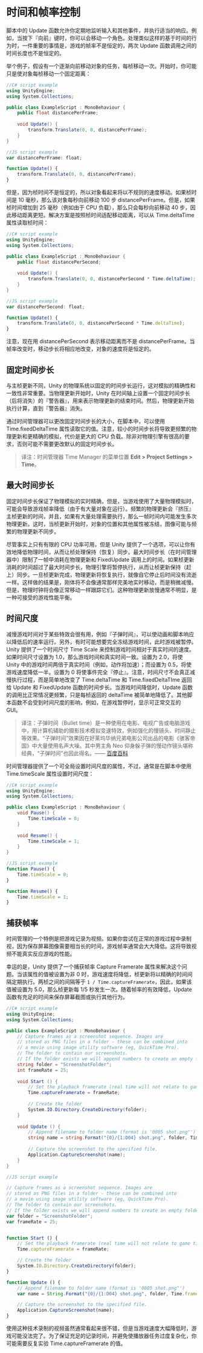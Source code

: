 <!-- # Time and Framerate Management -->
# 时间和帧率控制

<!-- The Update function allows you to monitor inputs and other events regularly from a script and take appropriate action. For example, you might move a character when the “forward” key is pressed. An important thing to remember when handling time-based actions like this is that the game’s framerate is not constant and neither is the length of time between Update function calls. -->

脚本中的 Update 函数允许你定期地监听输入和其他事件，并执行适当的响应。例如，当按下『向前』键时，你可以会移动一个角色。处理类似这样的基于时间的行为时，一件重要的事情是，游戏的帧率不是恒定的，两次 Update 函数调用之间的时间长度也不是恒定的。

<!-- As an example of this, consider the task of moving an object forward gradually, one frame at a time. It might seem at first that you could just shift the object by a fixed distance each frame: -->

举个例子，假设有一个逐渐向前移动对象的任务，每桢移动一次。开始时，你可能只是使对象每桢移动一个固定距离：

```c#
//C# script example
using UnityEngine;
using System.Collections;

public class ExampleScript : MonoBehaviour {
    public float distancePerFrame;
    
    void Update() {
        transform.Translate(0, 0, distancePerFrame);
    }
}
```

```js
//JS script example
var distancePerFrame: float;

function Update() {
    transform.Translate(0, 0, distancePerFrame);
}
```

<!-- However, given that the frame time is not constant, the object will appear to move at an irregular speed. If the frame time is 10 milliseconds then the object will step forward by distancePerFrame one hundred times per second. But if the frame time increases to 25 milliseconds (due to CPU load, say) then it will only step forward forty times a second and therefore cover less distance. The solution is to scale the size of the movement by the frame time which you can read from the Time.deltaTime property: -->

但是，因为桢时间不是恒定的，所以对象看起来将以不规则的速度移动。如果桢时间是 10 毫秒，那么该对象每秒向前移动 100 步 distancePerFrame。但是，如果桢时间增加到 25 毫秒（例如由于 CPU 负载），那么只会每秒向前移动 40 步，因此移动距离更短。解决方案是按照桢时间适配移动距离，可以从 Time.deltaTime 属性读取桢时间：


```c#
//C# script example
using UnityEngine;
using System.Collections;

public class ExampleScript : MonoBehaviour {
    public float distancePerSecond;
    
    void Update() {
        transform.Translate(0, 0, distancePerSecond * Time.deltaTime);
    }
}
```

```js
//JS script example
var distancePerSecond: float;

function Update() {
    transform.Translate(0, 0, distancePerSecond * Time.deltaTime);
}
```

<!-- Note that the movement is now given as distancePerSecond rather than distancePerFrame. As the framerate changes, the size of the movement step will change accordingly and so the object’s speed will be constant. -->

注意，现在用 distancePerSecond 表示移动距离而不是 distancePerFrame。当帧率改变时，移动步长将相应地改变，对象的速度将是恒定的。

<!-- ## Fixed Timestep -->
## 固定时间步长

<!-- Unlike the main frame update, Unity’s physics system does work to a fixed timestep, which is important for the accuracy and consistency of the simulation. At the start of the physics update, Unity sets an “alarm” by adding the fixed timestep value onto the time when the last physics update ended. The physics system will then perform calculations until the alarm goes off. -->

与主桢更新不同，Unity 的物理系统以固定的时间步长运行，这对模拟的精确性和一致性非常重要。当物理更新开始时，Unity 在时间轴上设置一个固定时间步长（后将消失）的『警告器』，用来表示物理更新的结束时间。然后，物理更新开始执行计算，直到『警告器』消失。

<!-- You can change the size of the fixed timestep from the Time Manager and you can read it from a script using the Time.fixedDeltaTime property. Note that a lower value for the timestep will result in more frequent physics updates and more precise simulation but at the cost of greater CPU load. You probably won’t need to change the default fixed timestep unless you are placing high demands on the physics engine. -->

通过时间管理器可以更改固定时间步长的大小，在脚本中，可以使用 Time.fixedDeltaTime 属性读取它的值。注意，较小的时间步长将导致更频繁的物理更新和更精确的模拟，代价是更大的 CPU 负载。除非对物理引擎有很高的要求，否则可能不需要更改默认的固定时间步长。

> 译注：时间管理器 Time Manager 的菜单位置 **Edit > Project Settings > Time**。

<!-- ## Maximum Allowed Timestep -->
## 最大时间步长

<!-- The fixed timestep keeps the physical simulation accurate in real time but it can cause problems in cases where the game makes heavy use of physics and the gameplay framerate has also become low (due to a large number of objects in play, say). The main frame update processing has to be “squeezed” in between the regular physics updates and if there is a lot of processing to do then several physics updates can take place during a single frame. Since the frame time, positions of objects and other properties are frozen at the start of the frame, the graphics can get out of sync with the more frequently updated physics. -->

固定时间步长保证了物理模拟的实时精确，但是，当游戏使用了大量物理模拟时，可能会导致游戏帧率降低（由于有大量对象在运行）。频繁的物理更新会『挤压』主桢更新的时间，并且，如果有大量处理需要执行，那么一帧时间内可能发生多次物理更新。这时，当桢更新开始时，对象的位置和其他属性被冻结，图像可能与频繁的物理更新不同步。

<!-- Naturally, there is only so much CPU power available but Unity has an option to let you effectively slow down physics time to let the frame processing catch up. The Maximum Allowed Timestep setting (in the Time Manager) puts a limit on the amount of time Unity will spend processing physics and FixedUpdate calls during a given frame update. If a frame update takes longer than Maximum Allowed Timestep to process, the physics engine will “stop time” and let the frame processing catch up. Once the frame update has finished, the physics will resume as though no time has passed since it was stopped. The result of this is that rigidbodies will not move perfectly in real time as they usually do but will be slowed slightly. However, the physics “clock” will still track them as though they were moving normally. The slowing of physics time is usually not noticeable and is an acceptable trade-off against gameplay performance. -->

尽管事实上只有有限的 CPU 功率可用，但是 Unity 提供了一个选项，可以让你有效地降低物理时间，从而让桢处理保持（恢复）同步。最大时间步长（在时间管理器中）限制了一帧中消耗在物理更新和 FixedUpdate 调用上的时间。如果桢更新消耗的时间超过了最大时间步长，物理引擎将暂停执行，从而让桢更新保持（赶上）同步。一旦桢更新完成，物理更新将恢复执行，就像自它停止后时间没有流逝一样。这样做的结果是，刚体将不会像通常那样完美地实时移动，而是稍微减慢。但是，物理时钟将会像正常移动一样跟踪它们。这种物理更新放慢通常不明显，是一种可接受的游戏性能平衡。

<!-- ## Time Scale -->
## 时间尺度

<!-- For special effects, such as “bullet-time”, it is sometimes useful to slow the passage of game time so that animations and script responses happen at a reduced rate. Furthermore, you may sometimes want to freeze game time completely, as when the game is paused. Unity has a Time Scale property that controls how fast game time proceeds relative to real time. If the scale is set to 1.0 then game time matches real time. A value of 2.0 makes time pass twice as quickly in Unity (ie, the action will be speeded-up) while a value of 0.5 will slow gameplay down to half speed. A value of zero will make time “stop” completely. Note that the time scale doesn’t actually slow execution but simply changes the time step reported to the Update and FixedUpdate functions via Time.deltaTime and Time.fixedDeltaTime. The Update function is likely to be called more often than usual when game time is slowed down but the deltaTime step reported each frame will simply be reduced. Other script functions are not affected by the time scale so you can, for example, display a GUI with normal interaction when the game is paused. -->

减慢游戏时间对于某些特效会很有用，例如『子弹时间』，可以使动画和脚本响应以降低后的速率运行。另外，有时可能想要完全冻结游戏时间，此时游戏被暂停。Unity 提供了一个时间尺寸 Time Scale 来控制游戏时间相对于真实时间的速度。如果时间尺寸设置为 1.0，那么游戏时间和真实时间一致。设置为 2.0，将使 Unity 中的游戏时间两倍于真实时间（例如，动作将加速）；而设置为 0.5，将使游戏速度降低一半。设置为 0 将使事件完全『停止』。注意，时间尺寸不会真正减慢执行过程，而是简单地改变了 Time.deltaTime 和 Time.fixedDeltaTIme 返回给 Update 和 FixedUpdate 函数的时间步长。当游戏时间降低时，Update 函数的调用比正常情况更频繁，只是每桢返回的 deltaTime 被简单地降低了。其他脚本函数不会受到时间尺度的影响，例如，在游戏暂停时，显示可正常交互的 GUI。

> 译注：子弹时间（Bullet time）是一种使用在电影、电视广告或电脑游戏中，用计算机辅助的摄影技术模拟变速特效，例如强化的慢镜头、时间静止等效果。“子弹时间”效果因在好莱坞华纳兄弟电影公司出品的电影《骇客帝国》中大量使用名声大噪。其中男主角 Neo 仰身躲子弹的慢动作镜头堪称经典，“子弹时间”也因此得名。—— [百度百科](http://baike.baidu.com/view/164264.htm)

<!-- The Time Manager has a property to let you set the time scale globally but it is generally more useful to set the value from a script using the Time.timeScale property: -->

时间管理器提供了一个可全局设置时间尺度的属性，不过，通常是在脚本中使用 Time.timeScale 属性设置时间尺度：

```c#
//C# script example
using UnityEngine;
using System.Collections;

public class ExampleScript : MonoBehaviour {
    void Pause() {
        Time.timeScale = 0;
    }
    
    void Resume() {
        Time.timeScale = 1;
    }
}
```

```js
//JS script example
function Pause() {
    Time.timeScale = 0;
}

function Resume() {
    Time.timeScale = 1;
}
```

<!-- ## Capture Framerate -->
## 捕获帧率

<!-- A very special case of time management is where you want to record gameplay as a video. Since the task of saving screen images takes considerable time, the usual framerate of the game will be drastically reduced if you attempt to do this during normal gameplay. This will result in a video that doesn’t reflect the true performance of the game. -->

时间管理的一个特例是把游戏记录为视频。如果你尝试在正常的游戏过程中录制视，因为保存屏幕图像需要相当长的时间，游戏帧率通常会大大降低。这将导致视频不能真实反应游戏的性能。

<!-- Fortunately, Unity provides a Capture Framerate property that lets you get around this problem. When the property’s value is set to anything other than zero, game time will be slowed and the frame updates will be issued at precise regular intervals. The interval between frames is equal to 1 / Time.captureFramerate, so if the value is set to 5.0 then updates occur every fifth of a second. With the demands on framerate effectively reduced, you have time in the Update function to save screenshots or take other actions: -->

幸运的是，Unity 提供了一个捕获帧率 Capture Framerate 属性来解决这个问题。当该属性的值被设置为非 0 时，游戏速度将降低，桢更新将以精确的时间间隔定期执行。两桢之间的间隔等于 `1 / Time.captureFramerate`，因此，如果该值被设置为 5.0，那么桢更新每 1/5 秒发生一次。随着帧率的有效降低，Update 函数有充足的时间来保存屏幕截图或执行其他行为。

```c#
//C# script example
using UnityEngine;
using System.Collections;

public class ExampleScript : MonoBehaviour {
    // Capture frames as a screenshot sequence. Images are
    // stored as PNG files in a folder - these can be combined into
    // a movie using image utility software (eg, QuickTime Pro).
    // The folder to contain our screenshots.
    // If the folder exists we will append numbers to create an empty folder.
    string folder = "ScreenshotFolder";
    int frameRate = 25;
        
    void Start () {
        // Set the playback framerate (real time will not relate to game time after this).
        Time.captureFramerate = frameRate;
        
        // Create the folder
        System.IO.Directory.CreateDirectory(folder);
    }
    
    void Update () {
        // Append filename to folder name (format is '0005 shot.png"')
        string name = string.Format("{0}/{1:D04} shot.png", folder, Time.frameCount );
        
        // Capture the screenshot to the specified file.
        Application.CaptureScreenshot(name);
    }
}
```

```js
//JS script example

// Capture frames as a screenshot sequence. Images are
// stored as PNG files in a folder - these can be combined into
// a movie using image utility software (eg, QuickTime Pro).
// The folder to contain our screenshots.
// If the folder exists we will append numbers to create an empty folder.
var folder = "ScreenshotFolder";
var frameRate = 25;


function Start () {
    // Set the playback framerate (real time will not relate to game time after this).
    Time.captureFramerate = frameRate;

    // Create the folder
    System.IO.Directory.CreateDirectory(folder);
}

function Update () {
    // Append filename to folder name (format is '0005 shot.png"')
    var name = String.Format("{0}/{1:D04} shot.png", folder, Time.frameCount );

    // Capture the screenshot to the specified file.
    Application.CaptureScreenshot(name);
}
```

<!-- Although the video recorded using this technique typically looks very good, the game can be hard to play when slowed-down drastically. You may need to experiment with the value of Time.captureFramerate to allow ample recording time without unduly complicating the task of the test player. -->

使用这种技术录制的视频虽然通常看起来很不错，但是当游戏速度大幅降低时，游戏可能没法完了。为了保证充足的记录时间，并避免使播放器任务过度复杂化，你可能需要反复实验 Time.captureFramerate 的值。
